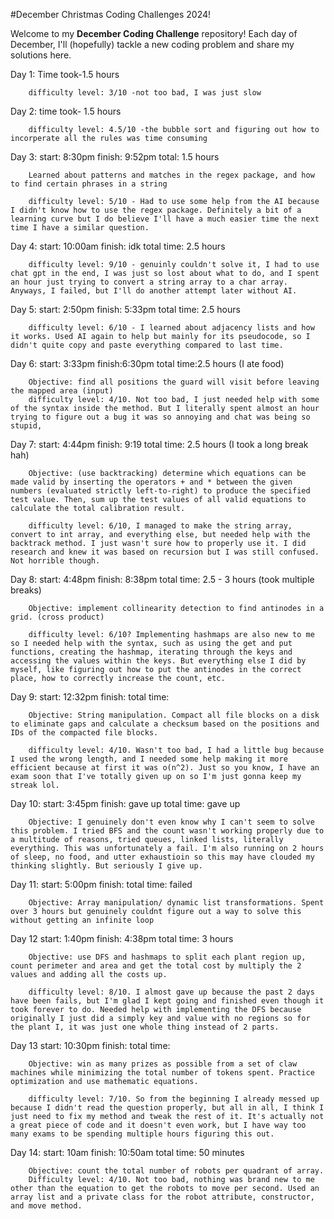 #December Christmas Coding Challenges 2024!

Welcome to my **December Coding Challenge** repository! Each day of December, I'll (hopefully) tackle a new coding problem and share my solutions here.

Day 1: 
        Time took-1.5 hours 

        difficulty level: 3/10 -not too bad, I was just slow

Day 2: 
        time took- 1.5 hours

        difficulty level: 4.5/10 -the bubble sort and figuring out how to incorperate all the rules was time consuming

Day 3: 
        start: 8:30pm
        finish: 9:52pm 
        total: 1.5 hours

        Learned about patterns and matches in the regex package, and how to find certain phrases in a string

        difficulty level: 5/10 - Had to use some help from the AI because I didn't know how to use the regex package. Definitely a bit of a learning curve but I do believe I'll have a much easier time the next time I have a similar question.

Day 4: 
        start: 10:00am
        finish: idk
        total time: 2.5 hours

        difficulty level: 9/10 - genuinly couldn't solve it, I had to use chat gpt in the end, I was just so lost about what to do, and I spent an hour just trying to convert a string array to a char array. Anyways, I failed, but I'll do another attempt later without AI. 


Day 5: 
        start: 2:50pm
        finish: 5:33pm
        total time: 2.5 hours

        difficulty level: 6/10 - I learned about adjacency lists and how it works. Used AI again to help but mainly for its pseudocode, so I didn't quite copy and paste everything compared to last time. 

Day 6: 
        start: 3:33pm
        finish:6:30pm
        total time:2.5 hours (I ate food)

        Objective: find all positions the guard will visit before leaving the mapped area (input)
        difficulty level: 4/10. Not too bad, I just needed help with some of the syntax inside the method. But I literally spent almost an hour trying to figure out a bug it was so annoying and chat was being so stupid, 


Day 7:
        start: 4:44pm 
        finish: 9:19
        total time: 2.5 hours (I took a long break hah)

        Objective: (use backtracking) determine which equations can be made valid by inserting the operators + and * between the given numbers (evaluated strictly left-to-right) to produce the specified test value. Then, sum up the test values of all valid equations to calculate the total calibration result. 

        difficulty level: 6/10, I managed to make the string array, convert to int array, and everything else, but needed help with the backtrack method. I just wasn't sure how to properly use it. I did research and knew it was based on recursion but I was still confused. Not horrible though. 

Day 8:
        start: 4:48pm
        finish: 8:38pm
        total time: 2.5 - 3 hours (took multiple breaks)

        Objective: implement collinearity detection to find antinodes in a grid. (cross product)

        difficulty level: 6/10? Implementing hashmaps are also new to me so I needed help with the syntax, such as using the get and put functions, creating the hashmap, iterating through the keys and accessing the values within the keys. But everything else I did by myself, like figuring out how to put the antinodes in the correct place, how to correctly increase the count, etc. 

Day 9:
        start: 12:32pm
        finish:
        total time:

        Objective: String manipulation. Compact all file blocks on a disk to eliminate gaps and calculate a checksum based on the positions and IDs of the compacted file blocks.

        difficulty level: 4/10. Wasn't too bad, I had a little bug because I used the wrong length, and I needed some help making it more efficient because at first it was o(n^2). Just so you know, I have an exam soon that I've totally given up on so I'm just gonna keep my streak lol.
        
Day 10:
        start: 3:45pm
        finish: gave up
        total time: gave up

        Objective: I genuinely don't even know why I can't seem to solve this problem. I tried BFS and the count wasn't working properly due to a multitude of reasons, tried queues, linked lists, literally everything. This was unfortunately a fail. I'm also running on 2 hours of sleep, no food, and utter exhaustioin so this may have clouded my thinking slightly. But seriously I give up.

Day 11:
        start: 5:00pm
        finish:
        total time: failed 

        Objective: Array manipulation/ dynamic list transformations. Spent over 3 hours but genuinely couldnt figure out a way to solve this without getting an infinite loop 

Day 12
        start: 1:40pm
        finish: 4:38pm
        total time: 3 hours

        Objective: use DFS and hashmaps to split each plant region up, count perimeter and area and get the total cost by multiply the 2 values and adding all the costs up. 

        difficulty level: 8/10. I almost gave up because the past 2 days have been fails, but I'm glad I kept going and finished even though it took forever to do. Needed help with implementing the DFS because originally I just did a simply key and value with no regions so for the plant I, it was just one whole thing instead of 2 parts.

Day 13
        start: 10:30pm
        finish:
        total time:

        Objective: win as many prizes as possible from a set of claw machines while minimizing the total number of tokens spent. Practice optimization and use mathematic equations.

        difficulty level: 7/10. So from the beginning I already messed up because I didn't read the question properly, but all in all, I think I just need to fix my method and tweak the rest of it. It's actually not a great piece of code and it doesn't even work, but I have way too many exams to be spending multiple hours figuring this out.


Day 14:
        start: 10am
        finish: 10:50am
        total time: 50 minutes

        Objective: count the total number of robots per quadrant of array.
        Difficulty level: 4/10. Not too bad, nothing was brand new to me other than the equation to get the robots to move per second. Used an array list and a private class for the robot attribute, constructor, and move method.

